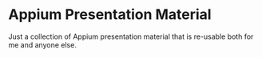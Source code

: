 # Appium Presentation Material

Just a collection of Appium presentation material that is re-usable both for me and anyone else.
